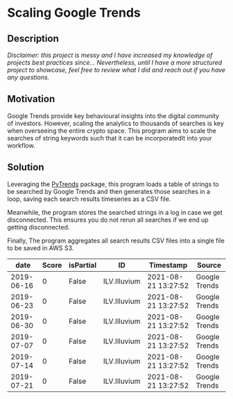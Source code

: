 # Scaling Google Trends

## Description

*Disclaimer: this project is messy and I have increased my knowledge of projects best practices since… Nevertheless, until I have a more structured project to showcase, feel free to review what I did and reach out if you have any questions.*

## Motivation

Google Trends provide key behavioural insights into the digital community of investors. However, scaling the analytics to thousands of searches is key when overseeing the entire crypto space. This program aims to scale the searches of string keywords such that it can be incorporatedIt into your workflow.


## Solution

Leveraging the [PyTrends](https://github.com/GeneralMills/pytrends)  package, this program loads a table of strings to be searched by Google Trends and then generates those searches in a loop, saving each search results timeseries as a CSV file.
 
 Meanwhile, the program stores the searched strings in a log in case we get disconnected. This ensures you do not rerun all searches if we end up getting disconnected.
 
 Finally, The program aggregates all search results CSV files into a single file to be saved in AWS S3.
 
 
date|Score|isPartial|ID|Timestamp|Source
--- | --- | --- | --- | --- | ---
2019-06-16|0|False|ILV.Illuvium|2021-08-21 13:27:52|Google Trends
2019-06-23|0|False|ILV.Illuvium|2021-08-21 13:27:52|Google Trends
2019-06-30|0|False|ILV.Illuvium|2021-08-21 13:27:52|Google Trends
2019-07-07|0|False|ILV.Illuvium|2021-08-21 13:27:52|Google Trends
2019-07-14|0|False|ILV.Illuvium|2021-08-21 13:27:52|Google Trends
2019-07-21|0|False|ILV.Illuvium|2021-08-21 13:27:52|Google Trends
